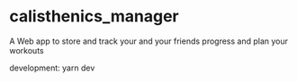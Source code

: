 # calisthenics_manager
A Web app to store and track your and your friends progress and plan your workouts

development: yarn dev